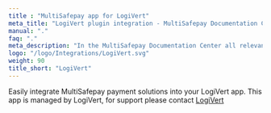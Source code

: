 ```yaml
---
title : "MultiSafepay app for LogiVert"
meta_title: "LogiVert plugin integration - MultiSafepay Documentation Center"
manual: "."
faq: "."
meta_description: "In the MultiSafepay Documentation Center all relevant information regarding our Plugins and API. As well as Support pages for Payment Method, Tools and General Questions. You can also find the contact details of our Support Team and Integration Team."
logo: "/logo/Integrations/LogiVert.svg"
weight: 90
title_short: "LogiVert"
---
```


Easily integrate MultiSafepay payment solutions into your LogiVert app. This app is managed by LogiVert, for support please contact [LogiVert](https://www.logivert.com/nl/ons-bedrijf/c-2)
